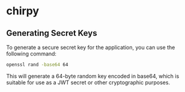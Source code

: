 # chirpy

## Generating Secret Keys

To generate a secure secret key for the application, you can use the following command:

```bash
openssl rand -base64 64
```

This will generate a 64-byte random key encoded in base64, which is suitable for use as a JWT secret or other cryptographic purposes.
